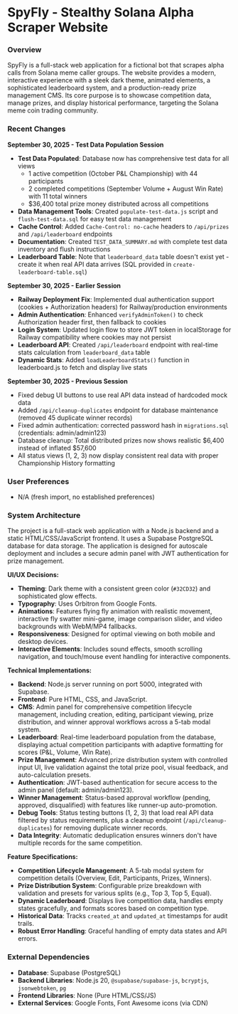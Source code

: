 # SpyFly - Stealthy Solana Alpha Scraper Website

### Overview
SpyFly is a full-stack web application for a fictional bot that scrapes alpha calls from Solana meme caller groups. The website provides a modern, interactive experience with a sleek dark theme, animated elements, a sophisticated leaderboard system, and a production-ready prize management CMS. Its core purpose is to showcase competition data, manage prizes, and display historical performance, targeting the Solana meme coin trading community.

### Recent Changes
**September 30, 2025 - Test Data Population Session**
- **Test Data Populated**: Database now has comprehensive test data for all views
  - 1 active competition (October P&L Championship) with 44 participants
  - 2 completed competitions (September Volume + August Win Rate) with 11 total winners
  - $36,400 total prize money distributed across all competitions
- **Data Management Tools**: Created `populate-test-data.js` script and `flush-test-data.sql` for easy test data management
- **Cache Control**: Added `Cache-Control: no-cache` headers to `/api/prizes` and `/api/leaderboard` endpoints
- **Documentation**: Created `TEST_DATA_SUMMARY.md` with complete test data inventory and flush instructions
- **Leaderboard Table**: Note that `leaderboard_data` table doesn't exist yet - create it when real API data arrives (SQL provided in `create-leaderboard-table.sql`)

**September 30, 2025 - Earlier Session**
- **Railway Deployment Fix**: Implemented dual authentication support (cookies + Authorization headers) for Railway/production environments
- **Admin Authentication**: Enhanced `verifyAdminToken()` to check Authorization header first, then fallback to cookies
- **Login System**: Updated login flow to store JWT token in localStorage for Railway compatibility where cookies may not persist
- **Leaderboard API**: Created `/api/leaderboard` endpoint with real-time stats calculation from `leaderboard_data` table
- **Dynamic Stats**: Added `loadLeaderboardStats()` function in leaderboard.js to fetch and display live stats

**September 30, 2025 - Previous Session**
- Fixed debug UI buttons to use real API data instead of hardcoded mock data
- Added `/api/cleanup-duplicates` endpoint for database maintenance (removed 45 duplicate winner records)
- Fixed admin authentication: corrected password hash in `migrations.sql` (credentials: admin/admin123)
- Database cleanup: Total distributed prizes now shows realistic $6,400 instead of inflated $57,600
- All status views (1, 2, 3) now display consistent real data with proper Championship History formatting

### User Preferences
- N/A (fresh import, no established preferences)

### System Architecture
The project is a full-stack web application with a Node.js backend and a static HTML/CSS/JavaScript frontend. It uses a Supabase PostgreSQL database for data storage. The application is designed for autoscale deployment and includes a secure admin panel with JWT authentication for prize management.

**UI/UX Decisions:**
- **Theming**: Dark theme with a consistent green color (`#32CD32`) and sophisticated glow effects.
- **Typography**: Uses Orbitron from Google Fonts.
- **Animations**: Features flying fly animation with realistic movement, interactive fly swatter mini-game, image comparison slider, and video backgrounds with WebM/MP4 fallbacks.
- **Responsiveness**: Designed for optimal viewing on both mobile and desktop devices.
- **Interactive Elements**: Includes sound effects, smooth scrolling navigation, and touch/mouse event handling for interactive components.

**Technical Implementations:**
- **Backend**: Node.js server running on port 5000, integrated with Supabase.
- **Frontend**: Pure HTML, CSS, and JavaScript.
- **CMS**: Admin panel for comprehensive competition lifecycle management, including creation, editing, participant viewing, prize distribution, and winner approval workflows across a 5-tab modal system.
- **Leaderboard**: Real-time leaderboard population from the database, displaying actual competition participants with adaptive formatting for scores (P&L, Volume, Win Rate).
- **Prize Management**: Advanced prize distribution system with controlled input UI, live validation against the total prize pool, visual feedback, and auto-calculation presets.
- **Authentication**: JWT-based authentication for secure access to the admin panel (default: admin/admin123).
- **Winner Management**: Status-based approval workflow (pending, approved, disqualified) with features like runner-up auto-promotion.
- **Debug Tools**: Status testing buttons (1, 2, 3) that load real API data filtered by status requirements, plus a cleanup endpoint (`/api/cleanup-duplicates`) for removing duplicate winner records.
- **Data Integrity**: Automatic deduplication ensures winners don't have multiple records for the same competition.

**Feature Specifications:**
- **Competition Lifecycle Management**: A 5-tab modal system for competition details (Overview, Edit, Participants, Prizes, Winners).
- **Prize Distribution System**: Configurable prize breakdown with validation and presets for various splits (e.g., Top 3, Top 5, Equal).
- **Dynamic Leaderboard**: Displays live competition data, handles empty states gracefully, and formats scores based on competition type.
- **Historical Data**: Tracks `created_at` and `updated_at` timestamps for audit trails.
- **Robust Error Handling**: Graceful handling of empty data states and API errors.

### External Dependencies
- **Database**: Supabase (PostgreSQL)
- **Backend Libraries**: Node.js 20, `@supabase/supabase-js`, `bcryptjs`, `jsonwebtoken`, `pg`
- **Frontend Libraries**: None (Pure HTML/CSS/JS)
- **External Services**: Google Fonts, Font Awesome icons (via CDN)